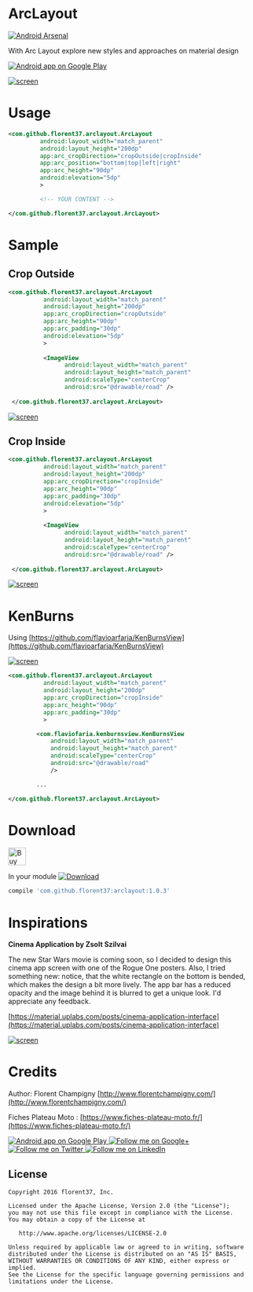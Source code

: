 # ArcLayout

[![Android Arsenal](https://img.shields.io/badge/Android%20Arsenal-ArcLayout-brightgreen.svg?style=flat)](http://android-arsenal.com/details/1/4694)

With Arc Layout explore new styles and approaches on material design


<a href="https://goo.gl/WXW8Dc">
  <img alt="Android app on Google Play" src="https://developer.android.com/images/brand/en_app_rgb_wo_45.png" />
</a>



[![screen](https://raw.githubusercontent.com/florent37/ArcLayout/master/media/video1.gif)](https://www.github.com/florent37/ArcLayout)

# Usage

```xml
<com.github.florent37.arclayout.ArcLayout
         android:layout_width="match_parent"
         android:layout_height="200dp"
         app:arc_cropDirection="cropOutside|cropInside"
         app:arc_position="bottom|top|left|right"
         app:arc_height="90dp"
         android:elevation="5dp"
         >

         <!-- YOUR CONTENT -->

</com.github.florent37.arclayout.ArcLayout>
```

# Sample

## Crop Outside

```xml
<com.github.florent37.arclayout.ArcLayout
          android:layout_width="match_parent"
          android:layout_height="200dp"
          app:arc_cropDirection="cropOutside"
          app:arc_height="90dp"
          app:arc_padding="30dp"
          android:elevation="5dp"
          >
 
          <ImageView
                android:layout_width="match_parent"
                android:layout_height="match_parent"
                android:scaleType="centerCrop"
                android:src="@drawable/road" /> 
                
 </com.github.florent37.arclayout.ArcLayout>        
```

[![screen](https://raw.githubusercontent.com/florent37/ArcLayout/master/media/outside_small.png)](https://www.github.com/florent37/ArcLayout)

## Crop Inside

```xml
<com.github.florent37.arclayout.ArcLayout
          android:layout_width="match_parent"
          android:layout_height="200dp"
          app:arc_cropDirection="cropInside"
          app:arc_height="90dp"
          app:arc_padding="30dp"
          android:elevation="5dp"
          >
 
          <ImageView
                android:layout_width="match_parent"
                android:layout_height="match_parent"
                android:scaleType="centerCrop"
                android:src="@drawable/road" /> 
                
 </com.github.florent37.arclayout.ArcLayout>        
```

[![screen](https://raw.githubusercontent.com/florent37/ArcLayout/master/media/inside_small.png)](https://www.github.com/florent37/ArcLayout)

# KenBurns

Using [https://github.com/flavioarfaria/KenBurnsView](https://github.com/flavioarfaria/KenBurnsView)

[![screen](https://raw.githubusercontent.com/florent37/ArcLayout/master/media/video1.gif)](https://www.github.com/florent37/ArcLayout)

```xml
<com.github.florent37.arclayout.ArcLayout
          android:layout_width="match_parent"
          android:layout_height="200dp"
          app:arc_cropDirection="cropInside"
          app:arc_height="90dp"
          app:arc_padding="30dp"
          >

        <com.flaviofaria.kenburnsview.KenBurnsView
            android:layout_width="match_parent"
            android:layout_height="match_parent"
            android:scaleType="centerCrop"
            android:src="@drawable/road"
            />

        ...

</com.github.florent37.arclayout.ArcLayout>
```

# Download

<a href='https://ko-fi.com/A160LCC' target='_blank'><img height='36' style='border:0px;height:36px;' src='https://az743702.vo.msecnd.net/cdn/kofi1.png?v=0' border='0' alt='Buy Me a Coffee at ko-fi.com' /></a>

In your module [![Download](https://api.bintray.com/packages/florent37/maven/ArcLayout/images/download.svg)](https://bintray.com/florent37/maven/ArcLayout/_latestVersion)
```groovy
compile 'com.github.florent37:arclayout:1.0.3'
```

# Inspirations

**Cinema Application by Zsolt Szilvai**

The new Star Wars movie is coming soon, so I decided to design this cinema app screen with one of the Rogue One posters. 
Also, I tried something new: notice, that the white rectangle on the bottom is bended, which makes the design a bit more lively. The app bar has a reduced opacity and the image behind it is blurred to get a unique look. 
I'd appreciate any feedback.

[https://material.uplabs.com/posts/cinema-application-interface](https://material.uplabs.com/posts/cinema-application-interface)

[![screen](https://raw.githubusercontent.com/florent37/ArcLayout/master/media/materialup.png)](https://material.uplabs.com/posts/cinema-application-interface)


# Credits

Author: Florent Champigny [http://www.florentchampigny.com/](http://www.florentchampigny.com/)

Fiches Plateau Moto : [https://www.fiches-plateau-moto.fr/](https://www.fiches-plateau-moto.fr/)

<a href="https://goo.gl/WXW8Dc">
  <img alt="Android app on Google Play" src="https://developer.android.com/images/brand/en_app_rgb_wo_45.png" />
</a>


<a href="https://plus.google.com/+florentchampigny">
  <img alt="Follow me on Google+"
       src="https://raw.githubusercontent.com/florent37/DaVinci/master/mobile/src/main/res/drawable-hdpi/gplus.png" />
</a>
<a href="https://twitter.com/florent_champ">
  <img alt="Follow me on Twitter"
       src="https://raw.githubusercontent.com/florent37/DaVinci/master/mobile/src/main/res/drawable-hdpi/twitter.png" />
</a>
<a href="https://www.linkedin.com/in/florentchampigny">
  <img alt="Follow me on LinkedIn"
       src="https://raw.githubusercontent.com/florent37/DaVinci/master/mobile/src/main/res/drawable-hdpi/linkedin.png" />
</a>


License
--------

    Copyright 2016 florent37, Inc.

    Licensed under the Apache License, Version 2.0 (the "License");
    you may not use this file except in compliance with the License.
    You may obtain a copy of the License at

       http://www.apache.org/licenses/LICENSE-2.0

    Unless required by applicable law or agreed to in writing, software
    distributed under the License is distributed on an "AS IS" BASIS,
    WITHOUT WARRANTIES OR CONDITIONS OF ANY KIND, either express or implied.
    See the License for the specific language governing permissions and
    limitations under the License.
